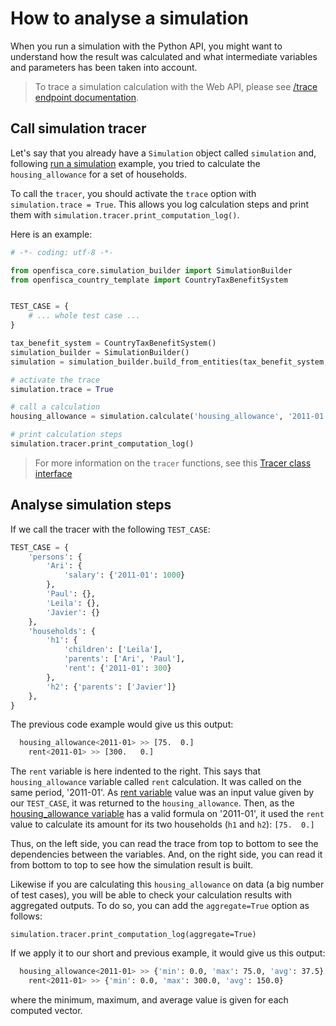 # How to analyse a simulation

When you run a simulation with the Python API, you might want to understand how the result was calculated and what intermediate variables and parameters has been taken into account.

> To trace a simulation calculation with the Web API, please see [/trace endpoint documentation](openfisca-web-api/trace-simulation.md).


## Call simulation tracer

Let's say that you already have a `Simulation` object called `simulation` and, following [run a simulation](running-simulation.md) example, you tried to calculate the `housing_allowance` for a set of households.

To call the `tracer`, you should activate the `trace` option with `simulation.trace = True`. This allows you log calculation steps and print them with `simulation.tracer.print_computation_log()`.

Here is an example:

```python
# -*- coding: utf-8 -*-

from openfisca_core.simulation_builder import SimulationBuilder
from openfisca_country_template import CountryTaxBenefitSystem


TEST_CASE = {
    # ... whole test case ...
}

tax_benefit_system = CountryTaxBenefitSystem()
simulation_builder = SimulationBuilder()
simulation = simulation_builder.build_from_entities(tax_benefit_system, TEST_CASE)

# activate the trace
simulation.trace = True

# call a calculation
housing_allowance = simulation.calculate('housing_allowance', '2011-01')

# print calculation steps
simulation.tracer.print_computation_log()
```

> For more information on the `tracer` functions, see this [Tracer class interface](openfisca-python-api/tracer.html)

## Analyse simulation steps

If we call the tracer with the following `TEST_CASE`:

```python
TEST_CASE = {
    'persons': {
        'Ari': {
            'salary': {'2011-01': 1000}
        }, 
        'Paul': {}, 
        'Leila': {}, 
        'Javier': {}
    },
    'households': {
        'h1': {
            'children': ['Leila'], 
            'parents': ['Ari', 'Paul'],
            'rent': {'2011-01': 300}
        },
        'h2': {'parents': ['Javier']}
    },
}
```

The previous code example would give us this output:

```sh
  housing_allowance<2011-01> >> [75.  0.]
    rent<2011-01> >> [300.   0.]
```

The `rent` variable is here indented to the right. This says that `housing_allowance` variable called `rent` calculation. It was called on the same period, '2011-01'. As [rent variable](https://demo.openfisca.org/legislation/rent) value was an input value given by our `TEST_CASE`, it was returned to the `housing_allowance`. Then, as the [housing_allowance variable](https://demo.openfisca.org/legislation/housing_allowance) has a valid formula on '2011-01', it used the `rent` value to calculate its amount for its two households (`h1` and `h2`): `[75.  0.]`

Thus, on the left side, you can read the trace from top to bottom to see the dependencies between the variables. And, on the right side, you can read it from bottom to top to see how the simulation result is built.

Likewise if you are calculating this `housing_allowance` on data (a big number of test cases), you will be able to check your calculation results with aggregated outputs. To do so, you can add the `aggregate=True` option as follows:

```
simulation.tracer.print_computation_log(aggregate=True)
```

If we apply it to our short and previous example, it would give us this output:

```sh
  housing_allowance<2011-01> >> {'min': 0.0, 'max': 75.0, 'avg': 37.5}
    rent<2011-01> >> {'min': 0.0, 'max': 300.0, 'avg': 150.0}
```

where the minimum, maximum, and average value is given for each computed vector.
